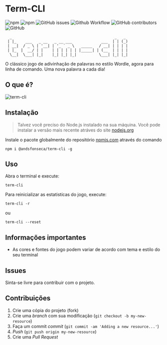 # Term-CLI
![npm](https://img.shields.io/npm/v/@andsfonseca/term-cli) ![npm](https://img.shields.io/npm/dt/@andsfonseca/term-cli) ![GitHub issues](https://img.shields.io/github/issues/andsfonseca/term-cli) ![Github Workflow](https://github.com/andsfonseca/term-cli/actions/workflows/release.yml/badge.svg) ![GitHub contributors](https://img.shields.io/github/contributors/andsfonseca/term-cli) ![GitHub](https://img.shields.io/github/license/andsfonseca/term-cli) 
```
  _                                              _   _ 
 | |_    ___   _ __   _ __ ___             ___  | | (_)
 | __|  / _ \ | '__| | '_ ` _ \   _____   / __| | | | |
 | |_  |  __/ | |    | | | | | | |_____| | (__  | | | |
  \__|  \___| |_|    |_| |_| |_|          \___| |_| |_|
```

O clássico jogo de adivinhação de palavras no estilo Wordle, agora para linha de comando. Uma nova palavra a cada dia!

## O que é?

![term-cli](https://media.giphy.com/media/aUrOVeOzcJzP4A14Ma/giphy.gif)


## Instalação

> Talvez você preciso do Node.js instalado na sua máquina. Você pode instalar a versão mais recente atráves do site [nodejs.org](https://nodejs.org/en/)

Instale o pacote globalmente do repositório [npmjs.com](npmjs.com) através do comando

```shell
npm i @andsfonseca/term-cli -g
```

## Uso
Abra o terminal e execute:

```shell
term-cli
```

Para reinicializar as estatistícas do jogo, execute:

```shell
term-cli -r
```
ou 
```shell
term-cli --reset
```

## Informações importantes

* As cores e fontes do jogo podem variar de acordo com tema e estilo do seu terminal

## Issues

Sinta-se livre para contribuir com o projeto.

## Contribuições

1. Crie uma cópia do projeto (fork)
2. Crie uma _branch_ com sua modificação (`git checkout -b my-new-resource`)
3. Faça um commit _commit_ (`git commit -am 'Adding a new resource...'`)
4. _Push_ (`git push origin my-new-resource`)
5. Crie uma _Pull Request_ 